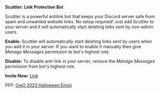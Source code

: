 **Scuttler: Link Protection Bot**

Scuttler is a powerful antilink bot that keeps your Discord server safe from spam and unwanted website links. No setup required! Just add Scuttler to your server and it will automatically start deleting links sent by non-admin users.

**Enable:**
Scuttler will automatically start deleting links sent by users when you add it in your server. If you want to enable it manually then give *Manage Messages* permission to bot's highest role.

**Disable:**
To disable anti-link in your server, remove the _Manage Messages_ permission from bot's highest role.


**Invite Now:** [Link](https://discord.com/oauth2/authorize?client_id=1189826779091828796)

PFP: [OwO 2023 Halloween Emoji](https://discord.gg/owobot)
